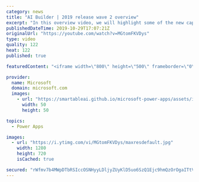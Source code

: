 ```yaml
---
category: news
title: "AI Builder | 2019 release wave 2 overview"
excerpt: "In this overview video, we will highlight some of the new capabilities included in the latest update to AI Builder within Power Apps that will help you plan and prepare for the upcoming updates with confidence.     Here are the capabilities covered:  • Building AI models  • Managing and sharing AI models"
publishedDateTime: 2019-10-29T17:07:21Z
originalUrl: "https://youtube.com/watch?v=MGtomFKVDys"
type: video
quality: 122
heat: 122
published: true

featuredContent: "<iframe width=\"800\" height=\"500\" frameborder=\"0\" src=\"https://www.youtube.com/embed/MGtomFKVDys\" allow=\"accelerometer; autoplay; encrypted-media; gyroscope; picture-in-picture\" allowfullscreen></iframe>"

provider:
  name: Microsoft
  domain: microsoft.com
  images:
    - url: "https://smartableai.github.io/microsoft-power-apps/assets/images/organizations/microsoft.com-50x50.jpg"
      width: 50
      height: 50

topics:
  - Power Apps

images:
  - url: "https://i.ytimg.com/vi/MGtomFKVDys/maxresdefault.jpg"
    width: 1280
    height: 720
    isCached: true

secured: "rWfmv7b4MWpDTbRSIccOSNHyyLDljyZUyKlD5uo6SzQ1Ejc9hmQzOrOgaITtVuc3o1frFe4P+pdTDFvLLLRHLKHNv2tBmmR7UHPuLGg0jUOW0okQfpt+lBtfEIcvGT0OYa2dtmWYeRMlWOJfRfA6cWJklvkdpRjPoc/gve2RIsXSIAQDyaNBfgjIKQKNporH8zSzLW89prFGZvtOcBz66P2GS2GpbHwyz4dIKFKsshml+v9yCG6sPUxuSJ9z15W0cDj7yhAtbPGVIjUJbKf2SVgH7+nPPvsVo9mGinH/tUbcUqy1Ib1jAFj92WryBGFy7xCFntUqsSH76aoxGoLSxTyQx9E981CvTxQFfrpFe3YLflfXwBxOeg6JPzpipnqmqRzhpzQfbFDHuILpz64KGmBDx+cuu2Kp5ZMGfmXCSXFyse4qD2IwXftqr5UbOI/P;T8HROZ7mHSnfly/SfK9QtQ=="
---
```


